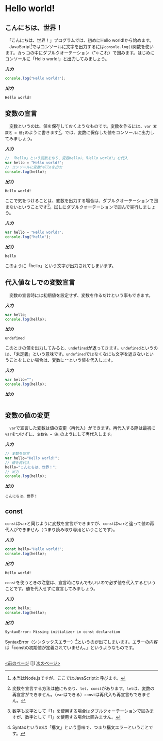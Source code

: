 # Hello world!

## こんにちは、世界！
　「こんにちは、世界！」プログラムでは、初めにHello world!から始めます。<br>
　JavaScript[^1]ではコンソールに文字を出力するには`console.log()`関数を使います。カッコの中にダブルクオーテーション（"←これ）で囲みます。はじめにコンソールに「Hello world!」と出力してみましょう。

***入力***
```js
console.log("Hello world!");
```
***出力***
```
Hello world!
```

## 変数の宣言
　変数というのは、値を保存しておくようなものです。変数を作るには、`var 変数名 = 値;`のように書きます[^2]。では、変数に保存した値をコンソールに出力してみましょう。
 
***入力***
```js
// 「hello」という変数を作り、変数helloに「Hello world!」を代入
var hello = "Hello world!";
// コンソールに変数helloを出力
console.log(hello);
```
***出力***
```
Hello world!
```
ここで気をつけることは、変数を出力する場合は、ダブルクオーテーションで囲まないということです[^3]。試しにダブルクオーテーションで囲んで実行しましょう。

***入力***
```js
var hello = "Hello world!";
console.log("hello");
```
***出力***
```
hello
```
このように「hello」という文字が出力されてしまいます。

## 代入値なしでの変数宣言
　変数の宣言時には初期値を設定せず、変数を作るだけという事もできます。

***入力***
```js
var hello;
console.log(hello);
```
***出力***
```
undefined
```
このときの値を出力してみると、`undefined`が返ってきます。`undefined`というのは、「未定義」という意味です。`undefined`ではなくなにも文字を返さないということをしたい場合は、変数に`""`という値を代入します。

***入力***
```js
var hello="";
console.log(hello);
```
***出力***
```

```

## 変数の値の変更
　`var`で宣言した変数は値の変更（再代入）ができます。再代入する際は最初に`var`をつけずに、`変数名 = 値;`のようにして再代入します。
 
***入力***
```js
// 変数を宣言
var hello="Hello world!";
// 値を再代入
hello="こんにちは、世界！";
// 出力
console.log(hello);
```
***出力***
```
こんにちは、世界！
```

## const
`const`は`var`と同じように変数を宣言ができますが、`const`は`var`と違って値の再代入ができません（つまり読み取り専用ということです）。

***入力***
```js
const hello="Hello world!";
console.log(hello);
```
***出力***
```
Hello world!
```
`const`を使うときの注意は、宣言時になんでもいいので必ず値を代入するということです。値を代入せずに宣言してみましょう。
 
***入力***
```js
const hello;
console.log(hello);
```
***出力***
 ```
 SyntaxError: Missing initializer in const declaration
 ```
 SyntaxError（シンタックスエラー）[^4]というのが出てしまいます。エラーの内容は「constの初期値が定義されていません。」というようなものです。
<br><br>



[<前のページ](https://github.com/kelp-of-truth/JS-Document) \[[1](./)\] [次のページ>](../math)


[^1]: 本当はNode.jsですが、ここではJavaScriptと呼びます。
[^2]: 変数を宣言する方法は他にもあり、`let`、`const`があります。`let`は、変数の再宣言ができません。（`var`はできる）`const`は再代入も再宣言もできません。
[^3]: 数字も文字として「1」を使用する場合はダブルクオーテーションで囲みますが、数字として「1」を使用する場合は囲みません。
[^4]: Syntaxというのは「構文」という意味で、つまり構文エラーということです。
